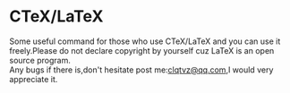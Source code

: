 # CTeX/LaTeX
 Some useful command for those who use CTeX/LaTeX and you can use it freely.Please do not declare copyright by yourself cuz LaTeX is an open source program.  
 Any bugs if there is,don't hesitate post me:clqtvz@qq.com,I would very appreciate it.  
